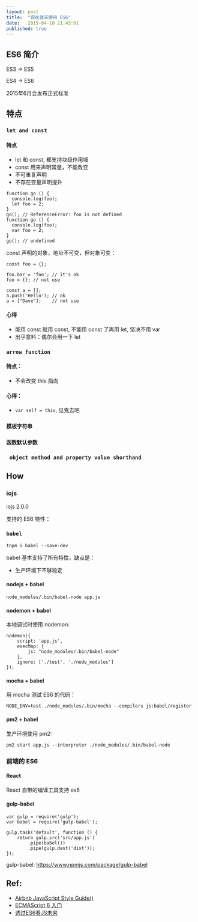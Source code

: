 ```yaml
---
layout: post
title:  "现在就来使用 ES6"
date:   2015-04-10 21:43:01
published: true
---
```


## ES6 简介

ES3 -> ES5

ES4 ->  ES6

2015年6月会发布正式标准

## 特点

### `let and const`

#### 特点

- let 和 const, 都支持块级作用域
- const 用来声明常量，不能改变
- 不可重复声明
- 不存在变量声明提升

```
function go () {
  console.log(foo); 
  let foo = 2;
}
go(); // ReferenceError: foo is not defined
function go () {
  console.log(foo);
  var foo = 2;
}
go(); // undefined
```

const 声明的对象，地址不可变，但对象可变：

```
const foo = {};

foo.bar = 'foo'; // it's ok
foo = {}; // not use

const a = [];
a.push('Hello'); // ok
a = ["Dave"];    // not use
```

#### 心得

- 能用 const 就用 const, 不能用 const 了再用 let, 坚决不用 var
- 出乎意料：偶尔会用一下 let

### `arrow function`

#### 特点：

- 不会改变 this 指向

#### 心得：

- `var self = this`, 见鬼去吧

### `模板字符串`

### `函数默认参数`

### ` object method and property value shorthand`


## How

### iojs

iojs 2.0.0

支持的 ES6 特性：

### `babel`

```
tnpm i babel --save-dev
```

babel 基本支持了所有特性，缺点是：

- 生产环境下不够稳定

#### nodejs + babel

```
node_modules/.bin/babel-node app.js
```

#### nodemon + babel

本地调试时使用 nodemon:

```
nodemon({
    script: 'app.js',
    execMap: {
        js: "node_modules/.bin/babel-node"
    },
    ignore: ['./test', './node_modules']
});
```

#### mocha + babel

用 mocha 测试 ES6 的代码：

```
NODE_ENV=test ./node_modules/.bin/mocha --compilers js:babel/register
```

#### pm2 + babel

生产环境使用 pm2:

```
pm2 start app.js --interpreter ./node_modules/.bin/babel-node
```

### 前端的 ES6

#### React

React 自带的编译工具支持 es6

#### gulp-babel

```
var gulp = require('gulp');
var babel = require('gulp-babel');
 
gulp.task('default', function () {
    return gulp.src('src/app.js')
        .pipe(babel())
        .pipe(gulp.dest('dist'));
});
```

gulp-babel: https://www.npmjs.com/package/gulp-babel


## Ref:

- [Airbnb JavaScript Style Guide()](https://github.com/airbnb/javascript/tree/es6)
- [ECMAScript 6 入门](http://es6.ruanyifeng.com/#docs/intro)
- [透过ES6看JS未来](http://johnhax.net/2014/es6-js-future/)
